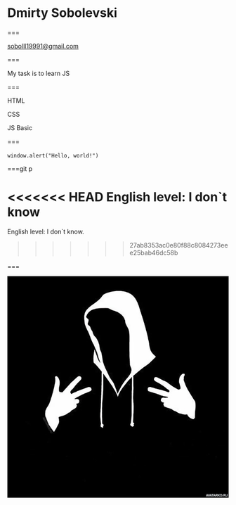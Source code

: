 # Dmirty Sobolevski


===

sobolll19991@gmail.com

===


My task is to learn JS

===

HTML

CSS

JS Basic

===

`window.alert("Hello, world!")`

===git p

<<<<<<< HEAD
English level: I don`t know
=======
English level: I don`t know.
>>>>>>> 27ab8353ac0e80f88c8084273eee25bab46dc58b

===

![avatar](/avatarko_anonim.jpg)